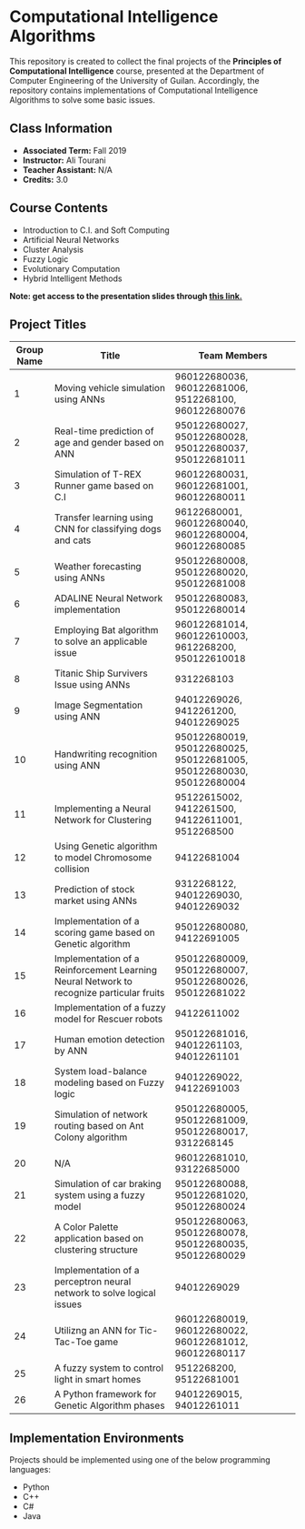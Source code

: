 # Computational Intelligence Algorithms

This repository is created to collect the final projects of the **Principles of Computational Intelligence** course, presented at the Department of Computer Engineering of the University of Guilan. Accordingly, the repository contains implementations of Computational Intelligence Algorithms to solve some basic issues.

## Class Information
- **Associated Term:** Fall 2019
- **Instructor:** Ali Tourani
- **Teacher Assistant:** N/A
- **Credits:** 3.0


## Course Contents
- Introduction to C.I. and Soft Computing
- Artificial Neural Networks
- Cluster Analysis
- Fuzzy Logic
- Evolutionary Computation
- Hybrid Intelligent Methods

****Note: get access to the presentation slides through [this link.](http://alitourani.ir/downloadable-files/ "this link.")****

## Project Titles
| Group Name | Title | Team Members |
| ------------ | ------------ | ------------ |
| 1 | Moving vehicle simulation using ANNs | 960122680036, 960122681006, 9512268100, 960122680076 |
| 2 | Real-time prediction of age and gender based on ANN | 950122680027, 950122680028, 950122680037, 950122681011 |
| 3 | Simulation of T-REX Runner game based on C.I | 960122680031, 960122681001, 960122680011 |
| 4 | Transfer learning using CNN for classifying dogs and cats | 96122680001, 960122680040, 960122680004, 960122680085 |
| 5 | Weather forecasting using ANNs | 950122680008, 950122680020, 950122681008 |
| 6 | ADALINE Neural Network implementation | 950122680083, 950122680014 |
| 7 | Employing Bat algorithm to solve an applicable issue | 960122681014, 960122610003, 9612268200, 950122610018 |
| 8 | Titanic Ship Survivers Issue using ANNs | 9312268103 |
| 9 | Image Segmentation using ANN | 94012269026, 9412261200, 94012269025 |
| 10 | Handwriting recognition using ANN | 950122680019, 950122680025, 950122681005, 950122680030, 950122680004 |
| 11 | Implementing a Neural Network for Clustering | 95122615002, 9412261500, 94122611001, 9512268500 |
| 12 | Using Genetic algorithm to model Chromosome collision | 94122681004 |
| 13 | Prediction of stock market using ANNs | 9312268122, 94012269030, 94012269032 |
| 14 | Implementation of a scoring game based on Genetic algorithm | 950122680080, 94122691005 |
| 15 | Implementation of a Reinforcement Learning Neural Network to recognize particular fruits | 950122680009, 950122680007, 950122680026, 950122681022 |
| 16 | Implementation of a fuzzy model for Rescuer robots | 94122611002 |
| 17 | Human emotion detection by ANN | 950122681016, 94012261103, 94012261101 |
| 18 | System load-balance modeling based on Fuzzy logic | 94012269022, 94122691003 |
| 19 | Simulation of network routing based on Ant Colony algorithm | 950122680005, 950122681009, 950122680017, 9312268145 |
| 20 | N/A | 960122681010, 93122685000 |
| 21 | Simulation of car braking system using a fuzzy model | 950122680088, 950122681020, 950122680024 |
| 22 | A Color Palette application based on clustering structure | 950122680063, 950122680078, 950122680035, 950122680029 |
| 23 | Implementation of a perceptron neural network to solve logical issues | 94012269029 |
| 24 | Utilizng an ANN for Tic-Tac-Toe game | 960122680019, 960122680022, 960122681012, 960122680117 |
| 25 | A fuzzy system to control light in smart homes | 9512268200, 95122681001 |
| 26 | A Python framework for Genetic Algorithm phases | 94012269015, 94012261011 |

## Implementation Environments
Projects should be implemented using one of the below programming languages:
- Python
- C++
- C#
- Java
